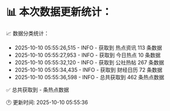 📊 本次数据更新统计：
==========================

📈 数据分类统计：
- 2025-10-10 05:55:26,515 - INFO - 获取到 热点资讯 113 条数据
- 2025-10-10 05:55:27,953 - INFO - 获取到 今日热点 10 条数据
- 2025-10-10 05:55:32,120 - INFO - 获取到 公社热帖 267 条数据
- 2025-10-10 05:55:34,435 - INFO - 获取到 财经日历 72 条数据
- 2025-10-10 05:55:36,598 - INFO - 总共获取到 462 条热点数据

✅ 总共获取到 - 条热点数据

🕐 更新时间: 2025-10-10 05:55:36
